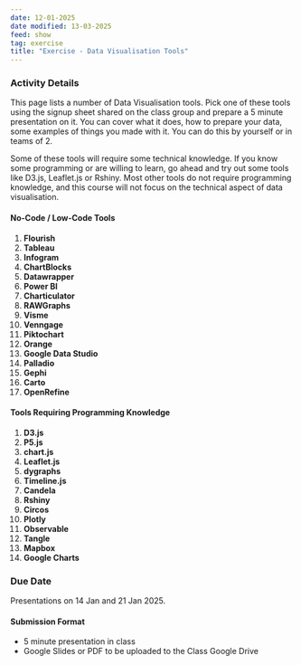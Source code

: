 ```yaml
---
date: 12-01-2025
date modified: 13-03-2025
feed: show
tag: exercise
title: "Exercise - Data Visualisation Tools"
---
```

### Activity Details

This page lists a number of Data Visualisation tools. Pick one of these tools using the signup sheet shared on the class group and prepare a 5 minute presentation on it. You can cover what it does, how to prepare your data, some examples of things you made with it. You can do this by yourself or in teams of 2.

Some of these tools will require some technical knowledge. If you know some programming or are willing to learn, go ahead and try out some tools like D3.js, Leaflet.js or Rshiny. Most other tools do not require programming knowledge, and this course will not focus on the technical aspect of data visualisation.

#### No-Code / Low-Code Tools
1. **Flourish**  
2. **Tableau**
3. **Infogram**  
4. **ChartBlocks**  
5. **Datawrapper**  
6. **Power BI**  
7. **Charticulator**  
8. **RAWGraphs**  
9. **Visme**  
10. **Venngage**  
11. **Piktochart**  
12. **Orange**  
13. **Google Data Studio**  
14. **Palladio**  
15. **Gephi**  
16. **Carto**  
17. **OpenRefine**

#### Tools Requiring Programming Knowledge
1. **D3.js**  
2. **P5.js**  
3. **chart.js**  
4. **Leaflet.js**  
5. **dygraphs**  
6. **Timeline.js**  
7. **Candela**  
8. **Rshiny**  
9. **Circos**  
10. **Plotly**  
11. **Observable**  
12. **Tangle**  
13. **Mapbox**  
14. **Google Charts**

### Due Date

Presentations on 14 Jan and 21 Jan 2025.

#### Submission Format

- 5 minute presentation in class
- Google Slides or PDF to be uploaded to the Class Google Drive
